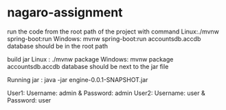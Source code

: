 # nagaro-assignment

run the code from the root path of the project with command 
Linux:./mvnw spring-boot:run
Windows: mvnw spring-boot:run
accountsdb.accdb database should be in the root path

build jar 
Linux : ./mvnw package
Windows: mvnw package
accountsdb.accdb database should be next to the jar file

Running jar :
java -jar engine-0.0.1-SNAPSHOT.jar

User1: Username: admin & Password: admin
User2: Username: user & Password: user
